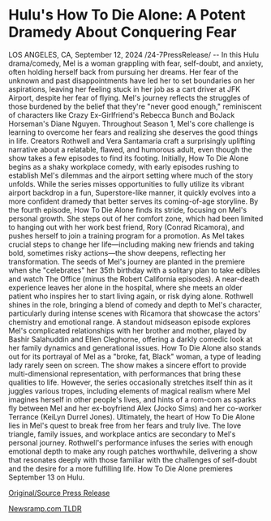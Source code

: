 # Hulu's How To Die Alone: A Potent Dramedy About Conquering Fear

LOS ANGELES, CA, September 12, 2024 /24-7PressRelease/ -- In this Hulu drama/comedy, Mel is a woman grappling with fear, self-doubt, and anxiety, often holding herself back from pursuing her dreams. Her fear of the unknown and past disappointments have led her to set boundaries on her aspirations, leaving her feeling stuck in her job as a cart driver at JFK Airport, despite her fear of flying. Mel's journey reflects the struggles of those burdened by the belief that they're "never good enough," reminiscent of characters like Crazy Ex-Girlfriend's Rebecca Bunch and BoJack Horseman's Diane Nguyen.  Throughout Season 1, Mel's core challenge is learning to overcome her fears and realizing she deserves the good things in life. Creators Rothwell and Vera Santamaria craft a surprisingly uplifting narrative about a relatable, flawed, and humorous adult, even though the show takes a few episodes to find its footing. Initially, How To Die Alone begins as a shaky workplace comedy, with early episodes rushing to establish Mel's dilemmas and the airport setting where much of the story unfolds. While the series misses opportunities to fully utilize its vibrant airport backdrop in a fun, Superstore-like manner, it quickly evolves into a more confident dramedy that better serves its coming-of-age storyline.  By the fourth episode, How To Die Alone finds its stride, focusing on Mel's personal growth. She steps out of her comfort zone, which had been limited to hanging out with her work best friend, Rory (Conrad Ricamora), and pushes herself to join a training program for a promotion. As Mel takes crucial steps to change her life—including making new friends and taking bold, sometimes risky actions—the show deepens, reflecting her transformation. The seeds of Mel's journey are planted in the premiere when she "celebrates" her 35th birthday with a solitary plan to take edibles and watch The Office (minus the Robert California episodes). A near-death experience leaves her alone in the hospital, where she meets an older patient who inspires her to start living again, or risk dying alone.  Rothwell shines in the role, bringing a blend of comedy and depth to Mel's character, particularly during intense scenes with Ricamora that showcase the actors' chemistry and emotional range. A standout midseason episode explores Mel's complicated relationships with her brother and mother, played by Bashir Salahuddin and Ellen Cleghorne, offering a darkly comedic look at her family dynamics and generational issues.  How To Die Alone also stands out for its portrayal of Mel as a "broke, fat, Black" woman, a type of leading lady rarely seen on screen. The show makes a sincere effort to provide multi-dimensional representation, with performances that bring these qualities to life. However, the series occasionally stretches itself thin as it juggles various tropes, including elements of magical realism where Mel imagines herself in other people's lives, and hints of a rom-com as sparks fly between Mel and her ex-boyfriend Alex (Jocko Sims) and her co-worker Terrance (KeiLyn Durrel Jones).  Ultimately, the heart of How To Die Alone lies in Mel's quest to break free from her fears and truly live. The love triangle, family issues, and workplace antics are secondary to Mel's personal journey. Rothwell's performance infuses the series with enough emotional depth to make any rough patches worthwhile, delivering a show that resonates deeply with those familiar with the challenges of self-doubt and the desire for a more fulfilling life.  How To Die Alone premieres September 13 on Hulu. 

[Original/Source Press Release](https://www.24-7pressrelease.com/press-release/514180/hulus-how-to-die-alone-a-potent-dramedy-about-conquering-fear) 

[Newsramp.com TLDR](https://newsramp.com/None) 